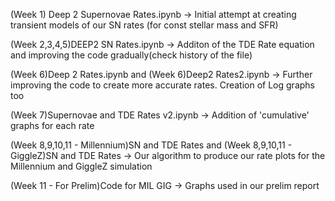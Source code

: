 (Week 1) Deep 2 Supernovae Rates.ipynb
-> Initial attempt at creating transient models of our SN rates (for const stellar mass and SFR)

(Week 2,3,4,5)DEEP2 SN Rates.ipynb
-> Additon of the TDE Rate equation and improving the code gradually(check history of the file)

(Week 6)Deep 2 Rates.ipynb and (Week 6)Deep2 Rates2.ipynb
-> Further improving the code to create more accurate rates. Creation of Log graphs too

(Week 7)Supernovae and TDE Rates v2.ipynb
-> Addition of 'cumulative' graphs for each rate

(Week 8,9,10,11 - Millennium)SN and TDE Rates and (Week 8,9,10,11 - GiggleZ)SN and TDE Rates 
-> Our algorithm to produce our rate plots for the Millennium and GiggleZ simulation

(Week 11 - For Prelim)Code for MIL GIG
-> Graphs used in our prelim report
